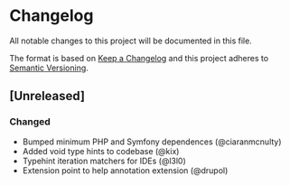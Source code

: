 # Changelog
All notable changes to this project will be documented in this file.

The format is based on [Keep a Changelog](http://keepachangelog.com/en/1.0.0/)
and this project adheres to [Semantic Versioning](http://semver.org/spec/v2.0.0.html).

## [Unreleased]
### Changed
 - Bumped minimum PHP and Symfony dependences (@ciaranmcnulty)
 - Added void type hints to codebase (@kix)
 - Typehint iteration matchers for IDEs (@l3l0)
 - Extension point to help annotation extension (@drupol)

